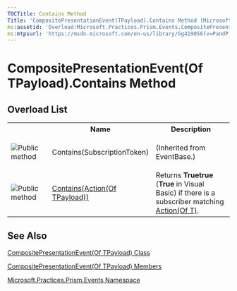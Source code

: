 ```yaml
---
TOCTitle: Contains Method
Title: 'CompositePresentationEvent(TPayload).Contains Method (Microsoft.Practices.Prism.Events)'
ms:assetid: 'Overload:Microsoft.Practices.Prism.Events.CompositePresentationEvent\`1.Contains'
ms:mtpsurl: 'https://msdn.microsoft.com/en-us/library/Gg419056(v=PandP.50)'
---
```


# CompositePresentationEvent(Of TPayload).Contains Method 

## Overload List

<table>
<colgroup>
<col width="20%" />
<col width="40%" />
<col width="40%" />
</colgroup>
<tbody><tr>
<th>
&nbsp;
</th>
<th>Name</th>
<th>Description</th>
</tr>
<tr>
  <td>
      
![](https://msdn.microsoft.com/en-us/Gg419056.pubmethod(en-us,PandP.50).gif "Public method")
  </td>
  <td>
    Contains(SubscriptionToken)
  </td>
  <td> (Inherited from EventBase.)</td>
</tr>
<tr>
  <td>
    
![](https://msdn.microsoft.com/en-us/Gg419056.pubmethod(en-us,PandP.50).gif "Public method")
  </td>
  <td>
    <a href="https://msdn.microsoft.com/en-us/library/gg405766(v=pandp.50)">Contains(Action(Of TPayload))</a>
  </td>
  <td>
    <div>
Returns <strong>Truetrue</strong> (<strong>True</strong> in Visual Basic) if there is a subscriber matching <a href="http://msdn2.microsoft.com/en-us/library/018hxwa8" target="_blank">Action(Of T)</a>.
</div>
  </td>
</tr>
</tbody>
</table>

## See Also

 [CompositePresentationEvent(Of TPayload) Class](https://msdn.microsoft.com/en-us/library/gg431412(v=pandp.50))
 
[CompositePresentationEvent(Of TPayload) Members](https://msdn.microsoft.com/en-us/library/gg430765(v=pandp.50))

[Microsoft.Practices.Prism.Events Namespace](https://msdn.microsoft.com/en-us/library/microsoft.practices.prism.events(v=pandp.50))

